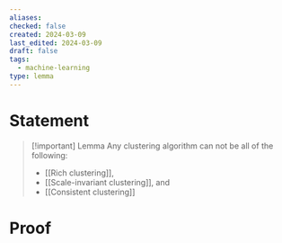 ```yaml
---
aliases: 
checked: false
created: 2024-03-09
last_edited: 2024-03-09
draft: false
tags:
  - machine-learning
type: lemma
---
```

# Statement

> [!important] Lemma
> Any clustering algorithm can not be all of the following:
> - [[Rich clustering]],
> - [[Scale-invariant clustering]], and 
> - [[Consistent clustering]]

# Proof
